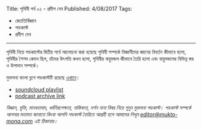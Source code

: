 Title: পৃথিবী পর্ব ০২ - প্রদীপ দেব
Published: 4/08/2017
Tags:
  - জ্যোতির্বিজ্ঞান
  - পডকাস্ট
  - প্রদীপ দেব
---
পৃথিবী নিয়ে পডকাস্টের দ্বিতীয় পর্বে আলোচনা করা হয়েছে পৃথিবী সম্পর্কে বিজ্ঞানীদের জ্ঞানের বিবর্তন কীভাবে হলো, পৃথিবীর শৈশব কেমন ছিল, চাঁদের উৎপত্তি কখন হলো, পৃথিবীর বায়ুমন্ডল কীভাবে তৈরি হলো এবং বায়ুমন্ডলের বিভিন্ন স্তর ও উপাদান সম্পর্কে।

মুক্তমনা বাংলা ব্লগে পডকাস্টটি রয়েছে [এখানে](https://drive.google.com/file/d/1XOyuABy5c8eEKhsazRS2ajP9V-xc9Sq-)।

- [soundcloud playlist](https://soundcloud.com/mukto-mona)
- [podcast archive link](http://web.archive.org/web/20191023151006/http://podcast.mukto-mona.com)

_বিজ্ঞান, যুক্তি, মানবতাবাদ, ধর্মনিরপেক্ষতা, নাস্তিকতা, দর্শন নানা বিষয় নিয়ে শুনুন মুক্তমনা পডকাস্ট। পডকাস্ট সম্পর্কে আপনার মতামত জানাতে কিংবা আপনি পডকাস্ট তৈরিতে আগ্রহী হলে আমাদের লিখুন editor@mukto-mona.com এই ঠিকানায়।_
